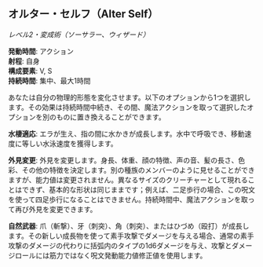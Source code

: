 ## オルター・セルフ（Alter Self）
*レベル2・変成術（ソーサラー、ウィザード）*

**発動時間**: アクション  
**射程**: 自身  
**構成要素**: V, S  
**持続時間**: 集中、最大1時間

あなたは自分の物理的形態を変化させます。以下のオプションから1つを選択します。その効果は持続時間中続き、その間、魔法アクションを取って選択したオプションを別のものに置き換えることができます。

**水棲適応**: エラが生え、指の間に水かきが成長します。水中で呼吸でき、移動速度に等しい水泳速度を獲得します。

**外見変更**: 外見を変更します。身長、体重、顔の特徴、声の音、髪の長さ、色彩、その他の特徴を決定します。別の種族のメンバーのように見せることができますが、能力値は変更されません。異なるサイズのクリーチャーとして現れることはできず、基本的な形状は同じままです；例えば、二足歩行の場合、この呪文を使って四足歩行になることはできません。持続時間中、魔法アクションを取って再び外見を変更できます。

**自然武器**: 爪（斬撃）、牙（刺突）、角（刺突）、またはひづめ（殴打）が成長します。その新しい成長物を使って素手攻撃でダメージを与える場合、通常の素手攻撃のダメージの代わりに括弧内のタイプの1d6ダメージを与え、攻撃とダメージロールには筋力ではなく呪文発動能力値修正値を使用します。